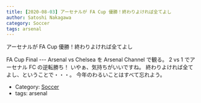 ```yaml
---
title: [2020-08-03] アーセナルが FA Cup 優勝！終わりよければ全てよし
author: Satoshi Nakagawa
category: Soccer
tags: arsenal
---
```


アーセナルが FA Cup 優勝！終わりよければ全てよし

 FA Cup Final --- Arsenal vs Chelsea を
Arsenal Channel で観る。
2 vs 1 でアーセナル FC の逆転勝ち！
いやぁ、気持ちがいいですね。
終わりよければ全てよし、ということで・・・。
今年のわるいことはすべて忘れよう。

- Category: [Soccer](https://merapano.github.io/categories.html#Soccer)
- tags: arsenal
